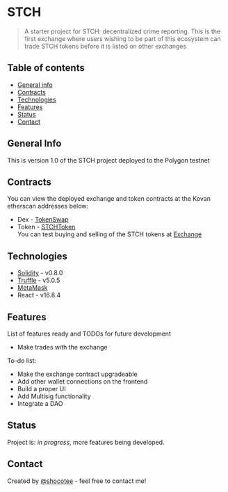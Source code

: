 # STCH 
>A starter project for STCH: decentralized crime reporting. This is the first exchange where users wishing to be part of this ecosystem can trade STCH tokens before it is listed on other exchanges

## Table of contents
* [General info](#general-info)
* [Contracts](#contracts)
* [Technologies](#technologies)
* [Features](#features)
* [Status](#status)
* [Contact](#contact)
 
## General Info
This is version 1.0 of the STCH project deployed to the Polygon testnet

## Contracts
You can view the deployed exchange and token contracts at the Kovan etherscan addresses below:
* Dex - [TokenSwap](https://mumbai.polygonscan.com/address/0x0F69Cc3BCAf6Bc8DB847aC74D93AdeC99D73b232#code)
* Token - [STCHToken]( https://mumbai.polygonscan.com/address/0xf09a433E8d775651Cce4C789B78a04d2DB6DD582#code)                                                                                   
You can test buying and selling of the STCH tokens at [Exchange](https://stch-6e643.web.app/)

## Technologies
* [Solidity](https://docs.soliditylang.org/en/v0.8.4/) - v0.8.0
* [Truffle](https://www.trufflesuite.com/docs/truffle/getting-started/installation) - v5.0.5 
* [MetaMask](https://metamask.io/)
* React - v16.8.4  


## Features
List of features ready and TODOs for future development
* Make trades with the exchange


To-do list:
* Make the exchange contract upgradeable
* Add other wallet connections on the frontend
* Build a proper UI
* Add Multisig functionality
* Integrate a DAO

## Status
Project is: _in progress_, more features being developed.

## Contact
Created by [@shocotee](https://twitter.com/shocotee) - feel free to contact me!
